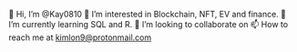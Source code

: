 👋 Hi, I’m @Kay0810
👀 I’m interested in Blockchain, NFT, EV and finance.
🌱 I’m currently learning SQL and R.
💞️ I’m looking to collaborate on 
📫 How to reach me at kimlon9@protonmail.com

<!---
Kay0810/Kay0810 is a ✨ special ✨ repository because its `README.md` (this file) appears on your GitHub profile.
You can click the Preview link to take a look at your changes.
--->
